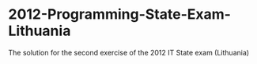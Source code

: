 # 2012-Programming-State-Exam-Lithuania
The solution for the second exercise of the 2012 IT State exam (Lithuania)
